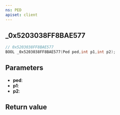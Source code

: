 ```yaml
---
ns: PED
apiset: client
---
```

## _0x5203038FF8BAE577

```c
// 0x5203038FF8BAE577
BOOL _0x5203038FF8BAE577(Ped ped,int p1,int p2);
```


## Parameters
* **ped**:
* **p1**:
* **p2**:

## Return value

